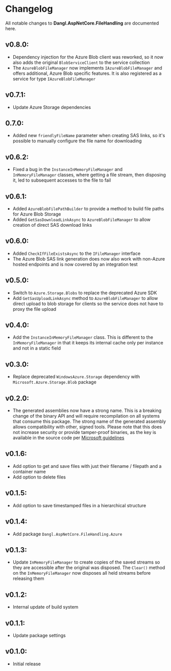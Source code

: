 # Changelog

All notable changes to **Dangl.AspNetCore.FileHandling** are documented here.

## v0.8.0:
- Dependency injection for the Azure Blob client was reworked, so it now also adds the original `BlobServiceClient` to the service collection
- The `AzureBlobFileManager` now implements `IAzureBlobFileManager` and offers additional, Azure Blob specific features. It is also registered as a service for type `IAzureBlobFileManager`

## v0.7.1:
- Update Azure Storage dependencies

## 0.7.0:
- Added new `friendlyFileName` parameter when creating SAS links, so it's possible to manually configure the file name for downloading

## v0.6.2:
- Fixed a bug in the `InstanceInMemoryFileManager` and `InMemoryFileManager` classes, where getting a file stream, then disposing it, led to subsequent accesses to the file to fail

## v0.6.1:
- Added `AzureBlobFilePathBuilder` to provide a method to build file paths for Azure Blob Storage
- Added `GetSasDownloadLinkAsync` to `AzureBlobFileManager` to allow creation of direct SAS download links

## v0.6.0:
- Added `CheckIfFileExistsAsync` to the `IFileManager` interface
- The Azure Blob SAS link generation does now also work with non-Azure hosted endpoints and is now covered by an integration test

## v0.5.0:
- Switch to `Azure.Storage.Blobs` to replace the deprecated Azure SDK
- Add `GetSasUploadLinkAsync` method to `AzureBlobFileManager` to allow direct upload to blob storage for clients so the service does not have to proxy the file upload

## v0.4.0:
- Add the `InstanceInMemoryFileManager` class. This is different to the `InMemoryFileManager` in that it keeps its internal cache only per instance and not in a static field

## v0.3.0:
- Replace deprecated `WindowsAzure.Storage` dependency with `Microsoft.Azure.Storage.Blob` package

## v0.2.0:
- The generated assemblies now have a strong name. This is a breaking change of the binary API and will require recompilation on all systems that consume this package. The strong name of the generated assembly allows compatibility with other, signed tools. Please note that this does not increase security or provide tamper-proof binaries, as the key is available in the source code per [Microsoft guidelines](https://msdn.microsoft.com/en-us/library/wd40t7ad(v=vs.110).aspx)

## v0.1.6:
- Add option to get and save files with just their filename / filepath and a container name
- Add option to delete files

## v0.1.5:
- Add option to save timestamped files in a hierarchical structure

## v0.1.4:
- Add package `Dangl.AspNetCore.FileHandling.Azure`

## v0.1.3:
- Update `InMemoryFileManager` to create copies of the saved streams so they are accessible after the original was disposed. The `Clear()` method on the `InMemoryFileManager` now disposes all held streams before releasing them

## v0.1.2:
- Internal update of build system

## v0.1.1:
- Update package settings

## v0.1.0:
- Initial release
